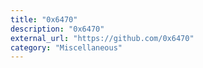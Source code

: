 ```yaml
---
title: "0x6470"
description: "0x6470"
external_url: "https://github.com/0x6470"
category: "Miscellaneous"
---
```

